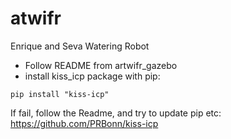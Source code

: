 # atwifr
Enrique and Seva Watering Robot
- Follow README from artwifr_gazebo
- install kiss_icp package with pip:
```
pip install "kiss-icp"
```
If fail, follow the Readme, and try to update pip etc: https://github.com/PRBonn/kiss-icp


